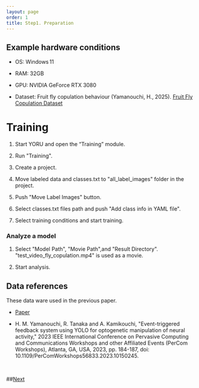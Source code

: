 ```yaml
---
layout: page
order: 1
title: Step1. Preparation
---
```


## Example hardware conditions
 - OS: Windows 11
 - RAM: 32GB
 - GPU: NVIDIA GeForce RTX 3080

 - Dataset: Fruit fly copulation behaviour (Yamanouchi, H., 2025). [Fruit Fly Copulation Dataset](https://doi.org/10.5281/zenodo.15653581) 


# Training

1. Start YORU and open the “Training” module.
  
2. Run "Training".

3. Create a project.

4. Move labeled data and classes.txt to "all_label_images" folder in the project.

5. Push "Move Label Images" button.

6. Select classes.txt files path and push "Add class info in YAML file".

7. Select training conditions and start training.

### Analyze a model

1. Select "Model Path", "Movie Path",and "Result Directory". "test_video_fly_copulation.mp4" is used as a movie.

2. Start analysis.


## Data references

These data ware used in the previous paper.

- [Paper](https://ieeexplore.ieee.org/document/10150245)

- H. M. Yamanouchi, R. Tanaka and A. Kamikouchi, "Event-triggered feedback system using YOLO for optogenetic manipulation of neural activity," 2023 IEEE International Conference on Pervasive Computing and Communications Workshops and other Affiliated Events (PerCom Workshops), Atlanta, GA, USA, 2023, pp. 184-187, doi: 10.1109/PerComWorkshops56833.2023.10150245.


<br>


##[Next](02_create_model.md)